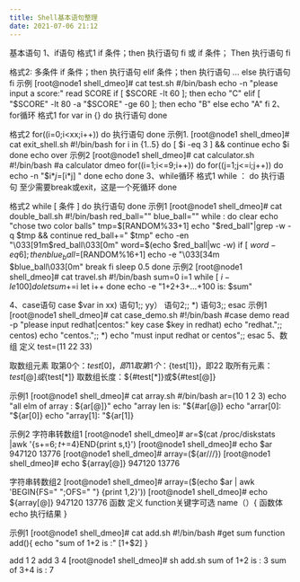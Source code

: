 ```yaml
---
title: Shell基本语句整理
date: 2021-07-06 21:12
---
```


基本语句
1、if语句
格式1
if 条件；then
 执行语句
fi
或
if 条件；
Then 执行语句
fi

格式2:
多条件
if 条件；then
 执行语句
elif 条件；then
 执行语句
...
else
 执行语句
fi
示例
[root@node1 shell_dmeo]# cat test.sh 
#/bin/bash
echo -n "please input a score:"
read SCORE
if [ $SCORE -lt 60 ]; then
    echo "C"
elif [ "$SCORE" -lt 80 -a "$SCORE" -ge 60 ]; then
    echo "B"
else
    echo "A"
fi
2、for循环
格式1
for var in {}
do
  执行语句
done

格式2
for((i=0;i<xx;i++))
do
 执行语句
done
示例1.
[root@node1 shell_dmeo]# cat exit_shell.sh 
#!/bin/bash
for i in {1..5}
do
  [ $i -eq 3 ] && continue
  echo $i
done
echo over
示例2
[root@node1 shell_dmeo]# cat calculator.sh 
#!/bin/bash
#a calculator dmeo
for((i=1;i<=9;i++))
do
  for((j=1;j<=i;j++))
  do
    echo -n "$i*$j=$[i*j] "
  done
  echo 
done
3、while循环
格式1
while ：
do
  执行语句
  至少需要break或exit，这是一个死循环
done

格式2
while [ 条件 ]
do
  执行语句
done
示例1
[root@node1 shell_dmeo]# cat double_ball.sh 
#!/bin/bash
red_ball=""
blue_ball=""
while :
do
  clear
  echo "chose two color balls"
  tmp=$[RANDOM%33+1]
  echo "$red_ball"|grep -w -q $tmp && continue
  red_ball+=" $tmp"
  echo -en "\033[91m$red_ball\033[0m"
  word=$(echo $red_ball|wc -w)
  if [ $word -eq 6 ]; then
    blue_ball=$[RANDOM%16+1]
    echo -e "\033[34m $blue_ball\033[0m"
    break
  fi
  sleep 0.5
done
示例2
[root@node1 shell_dmeo]# cat travel.sh 
#!/bin/bash
sum=0
i=1
while [ $i -le 100 ]
do
  let sum+=$i
  let i++
done
echo -e "1+2+3+...+100 is: $sum"

4、case语句
case $var in
 xx)
  语句1;;
 yy）
  语句2;;
 *)
   语句3;;
esac
示例1
[root@node1 shell_dmeo]# cat case_demo.sh 
#!/bin/bash
#case demo
read -p "please input redhat|centos:" key
case $key in
	redhat)
		echo "redhat.";;
	centos)
		echo "centos.";;
	*)
		echo "must input redhat or centos";;
esac
5、数组
定义
test=(11 22 33)

取数组元素
取第0个：${test[0]}，即11
取第1个：${test[1]}，即22
取所有元素：${test[@]}或${test[*]}
取数组长度：${#test[*]}或${#test[@]}

示例1
[root@node1 shell_dmeo]# cat array.sh 
#/bin/bash
ar=(10 1 2 3)
echo "all elm of array : ${ar[@]}"
echo "array len is: "${#ar[@]}
echo "arrar[0]: "${ar[0]}
echo "array[1]: "${ar[1]}

示例2
字符串转数组1
[root@node1 shell_dmeo]# ar=$(cat /proc/diskstats |awk '{s+=$6;t+=$4}END{print s,t}')
[root@node1 shell_dmeo]# echo $ar
947120 13776
[root@node1 shell_dmeo]# array=(${ar///})
[root@node1 shell_dmeo]# echo ${array[@]}
947120 13776

字符串转数组2
[root@node1 shell_dmeo]# array=($(echo $ar | awk 'BEGIN{FS=" ";OFS=" "} {print $1,$2}'))
[root@node1 shell_dmeo]# echo ${array[@]}
947120 13776
函数
定义
function关键字可选 name（）{
  函数体
  echo 执行结果
}

示例1
[root@node1 shell_dmeo]# cat add.sh 
#!/bin/bash
#get sum
function add(){
  echo "sum of $1+$2 is :" $[$1+$2]
}

add 1 2
add 3 4
[root@node1 shell_dmeo]# sh add.sh 
sum of 1+2 is : 3
sum of 3+4 is : 7
